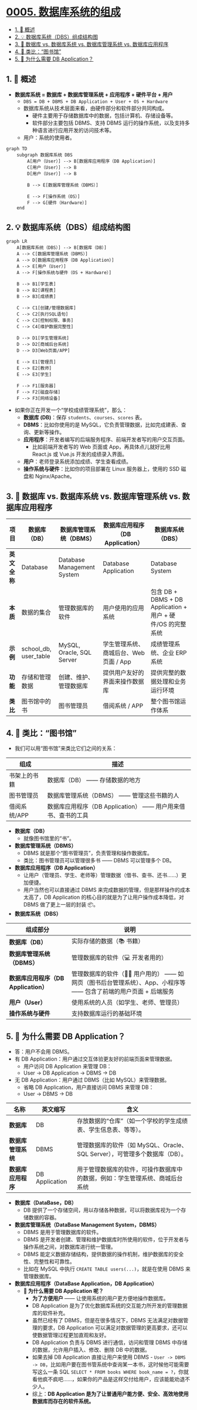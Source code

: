 # [0005. 数据库系统的组成](https://github.com/tnotesjs/TNotes.sql/tree/main/notes/0005.%20%E6%95%B0%E6%8D%AE%E5%BA%93%E7%B3%BB%E7%BB%9F%E7%9A%84%E7%BB%84%E6%88%90)

<!-- region:toc -->

- [1. 📝 概述](#1--概述)
- [2. 💡 数据库系统（DBS）组成结构图](#2--数据库系统dbs组成结构图)
- [3. 📒 数据库 vs. 数据库系统 vs. 数据库管理系统 vs. 数据库应用程序](#3--数据库-vs-数据库系统-vs-数据库管理系统-vs-数据库应用程序)
- [4. 📒 类比：“图书馆”](#4--类比图书馆)
- [5. 🤔 为什么需要 DB Application？](#5--为什么需要-db-application)

<!-- endregion:toc -->

## 1. 📝 概述

- **数据库系统 = 数据库 + 数据库管理系统 + 应用程序 + 硬件平台 + 用户**
  - `DBS = DB + DBMS + DB Application + User + OS + Hardware`
  - 数据库系统从技术层面来看，由硬件部分和软件部分共同构成。
    - 硬件主要用于存储数据库中的数据，包括计算机、存储设备等。
    - 软件部分主要包括 DBMS、支持 DBMS 运行的操作系统，以及支持多种语言进行应用开发的访问技术等。
  - 用户：系统的使用者。

```mermaid
graph TD
    subgraph 数据库系统 DBS
        A[用户（User）] --> B[数据库应用程序（DB Application）]
        C[用户（User）] --> B
        D[用户（User）] --> B

        B --> E[数据库管理系统（DBMS）]

        E --> F[操作系统（OS）]
        F --> G[硬件（Hardware）]
    end
```

## 2. 💡 数据库系统（DBS）组成结构图

```mermaid
graph LR
    A[数据库系统（DBS）] --> B[数据库（DB）]
    A --> C[数据库管理系统（DBMS）]
    A --> D[数据库应用程序（DB Application）]
    A --> E[用户（User）]
    A --> F[操作系统与硬件（OS + Hardware）]

    B --> B1[学生表]
    B --> B2[课程表]
    B --> B3[成绩表]

    C --> C1[创建/管理数据库]
    C --> C2[执行SQL语句]
    C --> C3[控制权限、事务]
    C --> C4[维护数据完整性]

    D --> D1[学生管理系统]
    D --> D2[商城后台系统]
    D --> D3[Web页面/APP]

    E --> E1[管理员]
    E --> E2[教师]
    E --> E3[学生]

    F --> F1[服务器]
    F --> F2[磁盘存储]
    F --> F3[网络设备]
```

- 如果你正在开发一个“学校成绩管理系统”，那么：
  - **数据库 (DB)**：保存 `students`、`courses`、`scores` 表。
  - **DBMS**：比如你使用的是 MySQL，它负责管理数据，比如完成建表、查询、更新等操作。
  - **应用程序**：开发者编写的后端服务程序、前端开发者写的用户交互页面。
    - 比如前端开发者写的 Web 页面或 App，再具体点儿就好比用 React.js 或 Vue.js 开发的成绩录入界面。
  - **用户**：老师登录系统添加成绩、学生查看成绩。
  - **操作系统与硬件**：比如你的项目部署在 Linux 服务器上，使用的 SSD 磁盘和 Nginx/Apache。

## 3. 📒 数据库 vs. 数据库系统 vs. 数据库管理系统 vs. 数据库应用程序

| 项目 | 数据库（DB） | 数据库管理系统（DBMS） | 数据库应用程序（DB Application） | 数据库系统（DBS） |
| --- | --- | --- | --- | --- |
| **英文全称** | Database | Database Management System | Database Application | Database System |
| **本质** | 数据的集合 | 管理数据库的软件 | 用户使用的应用系统 | 包含 DB + DBMS + DB Application + 用户 + 硬件/OS 的完整系统 |
| **示例** | school_db, user_table | MySQL, Oracle, SQL Server | 学生管理系统、商城后台、Web 页面 / App | 成绩管理系统、企业 ERP 系统 |
| **功能** | 存储和管理数据 | 创建、维护、管理数据库 | 提供用户友好的界面来操作数据库 | 提供完整的数据处理和业务运行环境 |
| **类比** | 图书馆中的书 | 图书管理员 | 借阅系统 / APP | 整个图书馆运作体系 |

## 4. 📒 类比：“图书馆”

- 我们可以用“图书馆”来类比它们之间的关系：

| 组成         | 描述                                                         |
| ------------ | ------------------------------------------------------------ |
| 书架上的书籍 | 数据库（DB） —— 存储数据的地方                               |
| 图书管理员   | 数据库管理系统（DBMS） —— 管理这些书籍的人                   |
| 借阅系统/APP | 数据库应用程序（DB Application） —— 用户用来借书、查书的工具 |

- **数据库（DB）**
  - 就像图书馆里的“书”。
- **数据库管理系统（DBMS）**
  - DBMS 就是那个“图书管理员”，负责管理和操作数据库。
  - 类比：图书管理员可以管理很多书 —— DBMS 可以管理多个 DB。
- **数据库应用程序（DB Application）**
  - 让用户（管理员、学生、老师等）管理数据（借书、查书、还书……）更加便捷。
  - 用户当然也可以直接通过 DBMS 来完成数据的管理，但是那样操作的成本太高了，DB Application 的核心目的就是为了让用户操作成本降低，对 DBMS 做了更上一层的封装 📦。
- **数据库系统（DBS）**

| 组成部分 | 说明 |
| --- | --- |
| **数据库（DB）** | 实际存储的数据（📚 书籍） |
| **数据库管理系统（DBMS）** | 管理数据库的软件（💻 开发者用的） |
| **数据库应用程序（DB Application）** | 管理数据库的软件（👨‍🎓 用户用的） —— 如网页（图书后台管理系统）、App、小程序等 —— 包含了前端的用户页面 + 后端服务 |
| **用户（User）** | 使用系统的人员（如学生、老师、管理员） |
| **操作系统与硬件** | 支持数据库运行的基础环境 |

## 5. 🤔 为什么需要 DB Application？

- 答：用户不会用 DBMS。
- 有 DB Application：用户通过交互体验更友好的前端页面来管理数据。
  - 用户访问 DB Application 来管理 DB：
  - User -> DB Application -> DBMS -> DB
- 无 DB Application：用户通过 DBMS（比如 MySQL）来管理数据。
  - 省略 DB Application，用户直接访问 DBMS 来管理 DB：
  - User -> DBMS -> DB

| 名称 | 英文缩写 | 含义 |
| --- | --- | --- |
| **数据库** | DB | 存放数据的“仓库”（如一个学校的学生成绩表、学生信息表、等等）。 |
| **数据库管理系统** | DBMS | 管理数据库的软件（如 MySQL、Oracle、SQL Server），可管理多个数据库（DB）。 |
| **数据库应用程序** | DB Application | 用于管理数据库的软件，可操作数据库中的数据，例如：学生管理系统、商城后台系统 |

- **数据库（DataBase，DB）**
  - DB 提供了一个存储空间，用以存储各种数据，可以将数据库视为一个存储数据的容器。
- **数据库管理系统（DataBase Management System，DBMS）**
  - DBMS 是用于管理数据库的软件。
  - DBMS 是开发者创建、管理和维护数据库时所使用的软件，位于开发者与操作系统之间，对数据库进行统一管理。
  - DBMS 能定义数据存储结构，提供数据的操作机制，维护数据库的安全性、完整性和可靠性。
  - 比如在 MySQL 中执行 `CREATE TABLE users(...)`，就是在使用 DBMS 来管理数据库。
- **数据库应用程序（DataBase Application，DB Application）**
  - **🤔 为什么需要 DB Application 呢？**
    - **为了方便用户** —— 让使用系统的用户更方便地操作数据库。
    - DB Application 是为了优化数据库系统的交互能力所开发的管理数据库的软件补充。
    - 虽然已经有了 DBMS，但是在很多情况下，DBMS 无法满足对数据管理的要求，DB Application 可以满足对数据管理的更高要求，还可以使数据管理过程更加直观和友好。
    - DB Application 负责与 DBMS 进行通信，访问和管理 DBMS 中存储的数据，允许用户插入、修改、删除 DB 中的数据。
    - 如果去掉 DB Application 直接让用户来使用 DBMS - `User -> DBMS -> DB`，比如用户要在图书管系统中查询某一本书，这时候他可能需要写这么一条 SQL `SELECT * FROM books WHERE book_name = ?`，你就看他疯不疯吧……，如果你的产品是这样交付给用户，应该能能劝退不少人。
    - 综上：**DB Application 是为了让普通用户能方便、安全、高效地使用数据库而存在的软件系统。**
